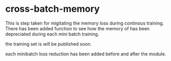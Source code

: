 # cross-batch-memory

This is step taken for migitating the memory loss during continous training.
There has been added function to see how the memory of has been depreciated during each mini batch training. 

the training set is will be published soon.

each minibatch loss reduction has been added before and after the module.